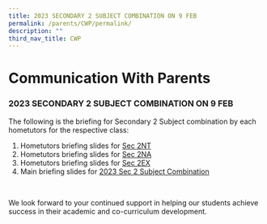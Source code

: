 ```yaml
---
title: 2023 SECONDARY 2 SUBJECT COMBINATION ON 9 FEB
permalink: /parents/CWP/permalink/
description: ""
third_nav_title: CWP
---
```


<h1>Communication With Parents</h1>

<h3>2023 SECONDARY 2 SUBJECT COMBINATION ON 9 FEB</h3>
	
The following is the briefing for Secondary 2 Subject combination by each hometutors for the respective class:
1.  Hometutors briefing slides for <a href="/files/2023%20Sec%202%20Sub%20Combi/Sec%202NT%20Subj%20Combi%20briefing%20by%20HTs%20for%20website.pdf">Sec 2NT</a><br>
2.  Hometutors briefing slides for <a href="/files/2023%20Sec%202%20Sub%20Combi/Sec%202NA%20Subj%20Combi%20Briefing%20by%20HTs%20for%20website.pdf">Sec 2NA</a><br>
3.  Hometutors briefing slides for <a href="/files/2023%20Sec%202%20Sub%20Combi/Sec%202E%20Subj%20Combi%20Briefing%20by%20HTs%20for%20website.pdf">Sec 2EX</a><br>
4.  Main briefing slides for <a href="/files/2023%20Sec%202%20Sub%20Combi/Sec%202%20Subj%20combi_2023%20for%20website.pdf">2023 Sec 2 Subject Combination</a><br>
<br>
<p>We look forward to your continued support in helping our students achieve success in their academic and co-curriculum development.